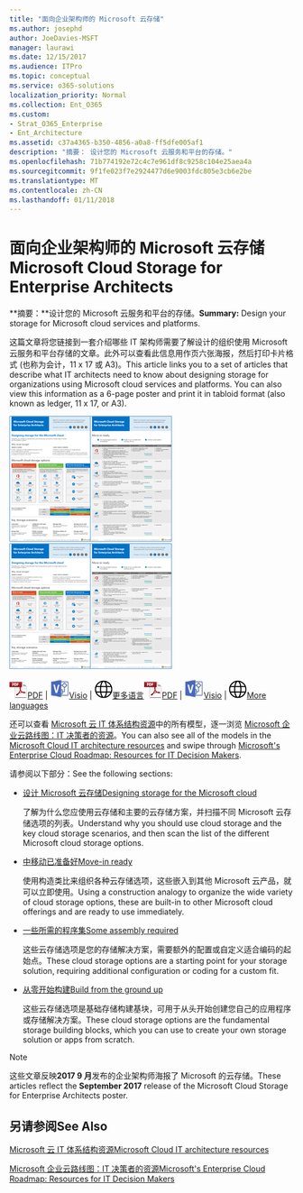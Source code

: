 ```yaml
---
title: "面向企业架构师的 Microsoft 云存储"
ms.author: josephd
author: JoeDavies-MSFT
manager: laurawi
ms.date: 12/15/2017
ms.audience: ITPro
ms.topic: conceptual
ms.service: o365-solutions
localization_priority: Normal
ms.collection: Ent_O365
ms.custom:
- Strat_O365_Enterprise
- Ent_Architecture
ms.assetid: c37a4365-b350-4856-a0a8-ff5dfe005af1
description: "摘要： 设计您的 Microsoft 云服务和平台的存储。"
ms.openlocfilehash: 71b774192e72c4c7e961df8c9258c104e25aea4a
ms.sourcegitcommit: 9f1fe023f7e2924477d6e9003fdc805e3cb6e2be
ms.translationtype: MT
ms.contentlocale: zh-CN
ms.lasthandoff: 01/11/2018
---
```

# <a name="microsoft-cloud-storage-for-enterprise-architects"></a><span data-ttu-id="42c10-103">面向企业架构师的 Microsoft 云存储</span><span class="sxs-lookup"><span data-stu-id="42c10-103">Microsoft Cloud Storage for Enterprise Architects</span></span>

 <span data-ttu-id="42c10-104">**摘要：**设计您的 Microsoft 云服务和平台的存储。</span><span class="sxs-lookup"><span data-stu-id="42c10-104">**Summary:** Design your storage for Microsoft cloud services and platforms.</span></span>
  
<span data-ttu-id="42c10-p101">这篇文章将您链接到一套介绍哪些 IT 架构师需要了解设计的组织使用 Microsoft 云服务和平台存储的文章。此外可以查看此信息用作页六张海报，然后打印卡片格式 (也称为会计，11 x 17 或 A3)。</span><span class="sxs-lookup"><span data-stu-id="42c10-p101">This article links you to a set of articles that describe what IT architects need to know about designing storage for organizations using Microsoft cloud services and platforms. You can also view this information as a 6-page poster and print it in tabloid format (also known as ledger, 11 x 17, or A3).</span></span>
  
<span data-ttu-id="42c10-107">[![Microsoft 云存储模型的缩略图图像](images/0d4e2eb9-1109-4b3b-bf9e-2f3eff2e2cc4.png)  
](https://www.microsoft.com/download/details.aspx?id=49552)</span><span class="sxs-lookup"><span data-stu-id="42c10-107">[![Thumb image for Microsoft cloud storage model](images/0d4e2eb9-1109-4b3b-bf9e-2f3eff2e2cc4.png)  
](https://www.microsoft.com/download/details.aspx?id=49552)</span></span>
  
<span data-ttu-id="42c10-108">![PDF 文件](images/ITPro_Other_PDFicon.png)[PDF](https://go.microsoft.com/fwlink/p/?linkid=842079) | ![Visio 文件](images/ITPro_Other_VisioIcon.jpg)[Visio](https://go.microsoft.com/fwlink/p/?linkid=842080) | ![参阅包含其他语言版本的页面](images/e16c992d-b0f8-48ae-bf44-db7a9fcaab9e.png)[更多语言](https://www.microsoft.com/download/details.aspx?id=49552)</span><span class="sxs-lookup"><span data-stu-id="42c10-108">![PDF file](images/ITPro_Other_PDFicon.png)[PDF](https://go.microsoft.com/fwlink/p/?linkid=842079) | ![Visio file](images/ITPro_Other_VisioIcon.jpg)[Visio](https://go.microsoft.com/fwlink/p/?linkid=842080) | ![See a page with versions in additional languages](images/e16c992d-b0f8-48ae-bf44-db7a9fcaab9e.png)[More languages](https://www.microsoft.com/download/details.aspx?id=49552)</span></span>
  
<span data-ttu-id="42c10-109">还可以查看 [Microsoft 云 IT 体系结构资源](microsoft-cloud-it-architecture-resources.md)中的所有模型，逐一浏览 [Microsoft 企业云路线图：IT 决策者的资源](https://aka.ms/cloudarchitecture)。</span><span class="sxs-lookup"><span data-stu-id="42c10-109">You can also see all of the models in the [Microsoft Cloud IT architecture resources](microsoft-cloud-it-architecture-resources.md) and swipe through [Microsoft's Enterprise Cloud Roadmap: Resources for IT Decision Makers](https://aka.ms/cloudarchitecture).</span></span>
  
<span data-ttu-id="42c10-110">请参阅以下部分：</span><span class="sxs-lookup"><span data-stu-id="42c10-110">See the following sections:</span></span>
  
- [<span data-ttu-id="42c10-111">设计 Microsoft 云存储</span><span class="sxs-lookup"><span data-stu-id="42c10-111">Designing storage for the Microsoft cloud</span></span>](designing-storage-for-the-microsoft-cloud.md)
    
    <span data-ttu-id="42c10-112">了解为什么您应使用云存储和主要的云存储方案，并扫描不同 Microsoft 云存储选项的列表。</span><span class="sxs-lookup"><span data-stu-id="42c10-112">Understand why you should use cloud storage and the key cloud storage scenarios, and then scan the list of the different Microsoft cloud storage options.</span></span>
    
- [<span data-ttu-id="42c10-113">中移动已准备好</span><span class="sxs-lookup"><span data-stu-id="42c10-113">Move-in ready</span></span>](move-in-ready.md)
    
    <span data-ttu-id="42c10-114">使用构造类比来组织各种云存储选项，这些嵌入到其他 Microsoft 云产品，就可以立即使用。</span><span class="sxs-lookup"><span data-stu-id="42c10-114">Using a construction analogy to organize the wide variety of cloud storage options, these are built-in to other Microsoft cloud offerings and are ready to use immediately.</span></span>
    
- [<span data-ttu-id="42c10-115">一些所需的程序集</span><span class="sxs-lookup"><span data-stu-id="42c10-115">Some assembly required</span></span>](some-assembly-required.md)
    
    <span data-ttu-id="42c10-116">这些云存储选项是您的存储解决方案，需要额外的配置或自定义适合编码的起始点。</span><span class="sxs-lookup"><span data-stu-id="42c10-116">These cloud storage options are a starting point for your storage solution, requiring additional configuration or coding for a custom fit.</span></span>
    
- [<span data-ttu-id="42c10-117">从零开始构建</span><span class="sxs-lookup"><span data-stu-id="42c10-117">Build from the ground up</span></span>](build-from-the-ground-up.md)
    
    <span data-ttu-id="42c10-118">这些云存储选项是基础存储构建基块，可用于从头开始创建您自己的应用程序或存储解决方案。</span><span class="sxs-lookup"><span data-stu-id="42c10-118">These cloud storage options are the fundamental storage building blocks, which you can use to create your own storage solution or apps from scratch.</span></span>
    
> [!NOTE]
> <span data-ttu-id="42c10-119">这些文章反映**2017 9 月**发布的企业架构师海报了 Microsoft 的云存储。</span><span class="sxs-lookup"><span data-stu-id="42c10-119">These articles reflect the **September 2017** release of the Microsoft Cloud Storage for Enterprise Architects poster.</span></span>
  
## <a name="see-also"></a><span data-ttu-id="42c10-120">另请参阅</span><span class="sxs-lookup"><span data-stu-id="42c10-120">See Also</span></span>

[<span data-ttu-id="42c10-121">Microsoft 云 IT 体系结构资源</span><span class="sxs-lookup"><span data-stu-id="42c10-121">Microsoft Cloud IT architecture resources</span></span>](microsoft-cloud-it-architecture-resources.md)

[<span data-ttu-id="42c10-122">Microsoft 企业云路线图：IT 决策者的资源</span><span class="sxs-lookup"><span data-stu-id="42c10-122">Microsoft's Enterprise Cloud Roadmap: Resources for IT Decision Makers</span></span>](https://sway.com/FJ2xsyWtkJc2taRD)



